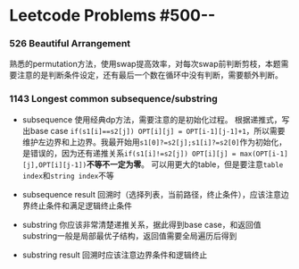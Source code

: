 Leetcode Problems #500--
============

### 526 Beautiful Arrangement

熟悉的permutation方法，使用swap提高效率，对每次swap前判断剪枝，本题需要注意的是判断条件设定，还有最后一个数在循环中没有判断，需要额外判断。

### 1143 Longest common subsequence/substring

- subsequence
使用经典dp方法，需要注意的是初始化过程。
根据递推式，写出base case
`if(s1[i]==s2[j]) OPT[i][j] = OPT[i-1][j-1]+1`，所以需要维护左边界和上边界。我最开始用`s1[0]?=s2[j];s1[i]?=s2[0]`作为初始化，是错误的，因为还有递推关系`if(s1[i]!=s2[j]) OPT[i][j] = max(OPT[i-1][j],OPT[i][j-1])`**不等不一定为零**。
可以用更大的table，但是要注意`table index`和`string index`不等

- subsequence result
回溯时（选择列表，当前路径，终止条件），应该注意边界终止条件和满足逻辑终止条件

- substring
你应该非常清楚递推关系，据此得到base case，和返回值
substring一般是局部最优子结构，返回值需要全局遍历后得到

- substring result
回溯时应该注意边界条件和逻辑终止